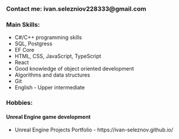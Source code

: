 <h3>Contact me: ivan.selezniov228333@gmail.com</h3>
<h3>Main Skills:</h3>
<ul>
  <li>C#/C++ programming skills</li>
  <li>SQL, Postgress</li>
  <li>EF Core</li>
  <li>HTML, CSS, JavaScript, TypeScript</li>
  <li>React</li>
  <li>Good knowledge of object oriented development</li>
  <li>Algorithms and data structures</li>
  <li>Git</li>
  <li>English - Upper intermediate</li>
</ul>
<h3>Hobbies:</h3>
<h4>Unreal Engine game development</h4>
<ul>
  <li>Unreal Engine Projects Portfolio - https://ivan-seleznov.github.io/</li>
</ul>
